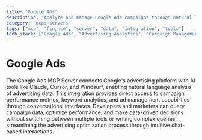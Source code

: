 ```yaml
---
title: "Google Ads"
description: "Analyze and manage Google Ads campaigns through natural language conversations with AI assistants."
category: "mcps-servers"
tags: ["mcp", "finance", "server", "data", "integration", "tools"]
tech_stack: ["Google Ads", "Advertising Analytics", "Campaign Management", "Performance Metrics", "Keyword Research"]
---
```


# Google Ads

The Google Ads MCP Server connects Google's advertising platform with AI tools like Claude, Cursor, and Windsurf, enabling natural language analysis of advertising data. This integration provides direct access to campaign performance metrics, keyword analytics, and ad management capabilities through conversational interfaces. Developers and marketers can query campaign data, optimize performance, and make data-driven decisions without switching between multiple tools or writing complex queries, streamlining the advertising optimization process through intuitive chat-based interactions.
